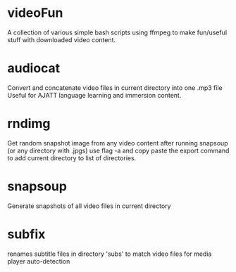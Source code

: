 # videoFun
A collection of various simple bash scripts using ffmpeg to make fun/useful stuff with downloaded video content.

# audiocat
Convert and concatenate video files in current directory into one .mp3 file
Useful for AJATT language learning and immersion content. 

# rndimg
Get random snapshot image from any video content after running snapsoup (or any directory with .jpgs)
use flag -a and copy paste the export command to add current directory to list of directories.

# snapsoup
Generate snapshots of all video files in current directory

# subfix
renames subtitle files in directory 'subs' to match video files for media player auto-detection
